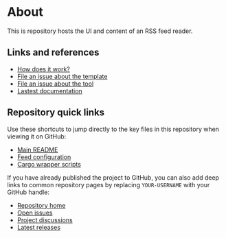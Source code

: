 # About

This is repository hosts the UI and content of an RSS feed reader.

## Links and references

- [How does it work?](https://github.com/osmoscraft/osmosfeed#osmosfeed)
- [File an issue about the template](https://github.com/osmoscraft/osmosfeed-template)
- [File an issue about the tool](https://github.com/osmoscraft/osmosfeed)
- [Lastest documentation](https://github.com/osmoscraft/osmosfeed)

## Repository quick links

Use these shortcuts to jump directly to the key files in this repository when viewing it on GitHub:

- [Main README](./README.md)
- [Feed configuration](./osmosfeed.yaml)
- [Cargo wrapper scripts](./package.json)

If you have already published the project to GitHub, you can also add deep links to common repository pages by replacing `YOUR-USERNAME` with your GitHub handle:

- [Repository home](https://github.com/YOUR-USERNAME/RSS-Feed-Reader)
- [Open issues](https://github.com/YOUR-USERNAME/RSS-Feed-Reader/issues)
- [Project discussions](https://github.com/YOUR-USERNAME/RSS-Feed-Reader/discussions)
- [Latest releases](https://github.com/YOUR-USERNAME/RSS-Feed-Reader/releases)
